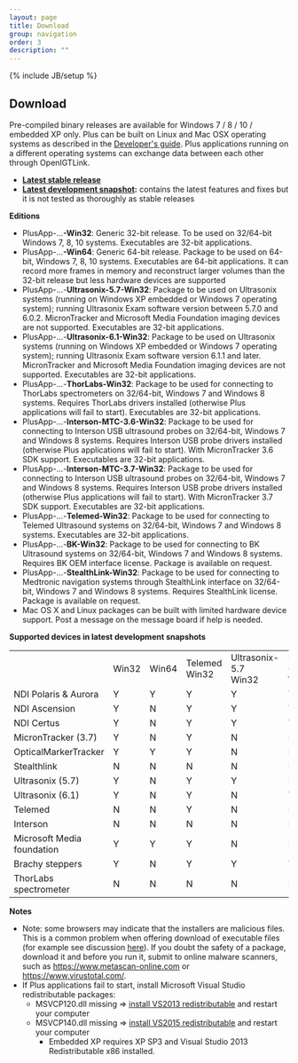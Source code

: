 ```yaml
---
layout: page
title: Download
group: navigation
order: 3
description: ""
---
```

{% include JB/setup %}

Download
--------

Pre-compiled binary releases are available for Windows 7 / 8 / 10 / embedded XP only. Plus can be built on Linux and Mac OSX operating systems as described in the [Developer's guide](developersguide.md). Plus applications running on a different operating systems can exchange data between each other through OpenIGTLink.

- **[Latest stable release](http://perk-software.cs.queensu.ca/plus/packages/stable/)**
- **[Latest development snapshot](http://perk-software.cs.queensu.ca/plus/packages/nightly):** contains the latest features and fixes but it is not tested as thoroughly as stable releases

**Editions**

- PlusApp-...**-Win32**: Generic 32-bit release. To be used on 32/64-bit Windows 7, 8, 10 systems. Executables are 32-bit applications.
- PlusApp-...**-Win64**: Generic 64-bit release. Package to be used on 64-bit, Windows 7, 8, 10 systems. Executables are 64-bit applications. It can record more frames in memory and reconstruct larger volumes than the 32-bit release but less hardware devices are supported
- PlusApp-...-**Ultrasonix-5.7-Win32**: Package to be used on Ultrasonix systems (running on Windows XP embedded or Windows 7 operating system); running Ultrasonix Exam software version between 5.7.0 and 6.0.2. MicronTracker and Microsoft Media Foundation imaging devices are not supported. Executables are 32-bit applications.
- PlusApp-...-**Ultrasonix-6.1-Win32**: Package to be used on Ultrasonix systems (running on Windows XP embedded or Windows 7 operating system); running Ultrasonix Exam software version 6.1.1 and later. MicronTracker and Microsoft Media Foundation imaging devices are not supported. Executables are 32-bit applications.
- PlusApp-...-**ThorLabs-Win32**: Package to be used for connecting to ThorLabs spectrometers on 32/64-bit, Windows 7 and Windows 8 systems. Requires ThorLabs drivers installed (otherwise Plus applications will fail to start). Executables are 32-bit applications.
- PlusApp-...-**Interson-MTC-3.6-Win32**: Package to be used for connecting to Interson USB ultrasound probes on 32/64-bit, Windows 7 and Windows 8 systems. Requires Interson USB probe drivers installed (otherwise Plus applications will fail to start). With MicronTracker 3.6 SDK support. Executables are 32-bit applications.
- PlusApp-...-**Interson-MTC-3.7-Win32**: Package to be used for connecting to Interson USB ultrasound probes on 32/64-bit, Windows 7 and Windows 8 systems. Requires Interson USB probe drivers installed (otherwise Plus applications will fail to start). With MicronTracker 3.7 SDK support. Executables are 32-bit applications.
- PlusApp-...-**Telemed-Win32**: Package to be used for connecting to Telemed Ultrasound systems on 32/64-bit, Windows 7 and Windows 8 systems. Executables are 32-bit applications.
- PlusApp-...-**BK-Win32**: Package to be used for connecting to BK Ultrasound systems on 32/64-bit, Windows 7 and Windows 8 systems. Requires BK OEM interface license. Package is available on request.
- PlusApp-...-**StealthLink-Win32**: Package to be used for connecting to Medtronic navigation systems through StealthLink interface on 32/64-bit, Windows 7 and Windows 8 systems. Requires StealthLink license. Package is available on request.
- Mac OS X and Linux packages can be built with limited hardware device support. Post a message on the message board if help is needed.

**Supported devices in latest development snapshots**

<table border="0" cellspacing="0">
	<colgroup>
		<col />
		<col />
		<col />
		<col />
		<col />
		<col />
		<col />
		<col />
		<col />
	</colgroup>
	<tbody>
		<tr height="20">
			<td height="20" style="width: 89px; height: 20px;"> </td>
			<td style="width: 64px;">Win32</td>
			<td style="width: 79px;">Win64</td>
			<td style="width: 99px;">Telemed<br />
			Win32</td>
			<td style="width: 107px;">Ultrasonix-5.7<br />
			Win32</td>
			<td style="width: 152px;">Ultrasonix-6.1<br />
			Win32</td>
			<td style="width: 135px;">MTC-3.7<br />
			Win32</td>
			<td style="width: 139px;">Interson-MTC-3.7<br />
			Win32</td>
			<td style="width: 139px;">ThorLabs<br />
			Win32</td>
			<td style="width: 128px;">StealthLink</td>
		</tr>
		<tr height="20">
			<td height="20" style="height: 20px;">NDI Polaris &amp; Aurora</td>
			<td>Y</td>
			<td>Y</td>
			<td>Y</td>
			<td>Y</td>
			<td>Y</td>
			<td>Y</td>
			<td>Y</td>
			<td>Y</td>
			<td>Y</td>
		</tr>
		<tr height="20">
			<td height="20" style="height: 20px;">NDI Ascension</td>
			<td>Y</td>
			<td>N</td>
			<td>Y</td>
			<td>Y</td>
			<td>Y</td>
			<td>Y</td>
			<td>Y</td>
			<td>Y</td>
			<td>Y</td>
		</tr>
		<tr height="20">
			<td height="20" style="height: 20px;">NDI Certus</td>
			<td>Y</td>
			<td>N</td>
			<td>Y</td>
			<td>Y</td>
			<td>Y</td>
			<td>Y</td>
			<td>Y</td>
			<td>Y</td>
			<td>Y</td>
		</tr>
		<tr height="20">
			<td height="20" style="height: 20px;">MicronTracker (3.7)</td>
			<td>Y</td>
			<td>N</td>
			<td>Y</td>
			<td>N</td>
			<td>N</td>
			<td>Y</td>
			<td>Y</td>
			<td>N</td>
			<td>Y</td>
		</tr>
		<tr height="20">
			<td height="20" style="height: 20px;">OpticalMarkerTracker</td>
			<td>Y</td>
			<td>Y</td>
			<td>Y</td>
			<td>N</td>
			<td>N</td>
			<td>Y</td>
			<td>Y</td>
			<td>N</td>
			<td>Y</td>
		</tr>
		<tr height="20">
			<td height="20" style="height: 20px;">Stealthlink</td>
			<td>N</td>
			<td>N</td>
			<td>N</td>
			<td>N</td>
			<td>N</td>
			<td>N</td>
			<td>N</td>
			<td>N</td>
			<td>Y</td>
		</tr>
		<tr height="20">
			<td height="20" style="height: 20px;">Ultrasonix (5.7)</td>
			<td>Y</td>
			<td>N</td>
			<td>Y</td>
			<td>Y</td>
			<td>N</td>
			<td>Y</td>
			<td>N</td>
			<td>Y</td>
			<td>Y</td>
		</tr>
		<tr height="20">
			<td height="20" style="height: 20px;">Ultrasonix (6.1)</td>
			<td>Y</td>
			<td>N</td>
			<td>Y</td>
			<td>N</td>
			<td>Y</td>
			<td>N</td>
			<td>N</td>
			<td>Y</td>
			<td>Y</td>
		</tr>
		<tr height="20">
			<td height="20" style="height: 20px;">Telemed</td>
			<td>N</td>
			<td>N</td>
			<td>Y</td>
			<td>N</td>
			<td>N</td>
			<td>N</td>
			<td>N</td>
			<td>N</td>
			<td>Y</td>
		</tr>
		<tr height="20">
			<td height="20" style="height: 20px;">Interson</td>
			<td>N</td>
			<td>N</td>
			<td>N</td>
			<td>N</td>
			<td>N</td>
			<td>N</td>
			<td>Y</td>
			<td>N</td>
			<td>N</td>
		</tr>
		<tr height="20">
			<td height="20" style="height: 20px;">Microsoft Media foundation</td>
			<td>Y</td>
			<td>Y</td>
			<td>Y</td>
			<td>N</td>
			<td>N</td>
			<td>Y</td>
			<td>Y</td>
			<td>N</td>
			<td>Y</td>
		</tr>
		<tr height="20">
			<td height="20" style="height: 20px;">Brachy steppers</td>
			<td>Y</td>
			<td>N</td>
			<td>Y</td>
			<td>Y</td>
			<td>Y</td>
			<td>Y</td>
			<td>Y</td>
			<td>Y</td>
			<td>Y</td>
		</tr>
		<tr height="20">
			<td height="20" style="height: 20px;">ThorLabs spectrometer</td>
			<td>N</td>
			<td>N</td>
			<td>N</td>
			<td>N</td>
			<td>N</td>
			<td>N</td>
			<td>N</td>
			<td>Y</td>
			<td>N</td>
		</tr>
	</tbody>
</table>

**Notes**

- Note: some browsers may indicate that the installers are malicious files. This is a common problem when offering download of executable files (for example see discussion [here](https://productforums.google.com/forum/#!topic/chrome/r-9JQIboUmc)). If you doubt the safety of a package, download it and before you run it, submit to online malware scanners, such as https://www.metascan-online.com or https://www.virustotal.com/.
- If Plus applications fail to start, install Microsoft Visual Studio redistributable packages:
  - MSVCP120.dll missing => [install VS2013 redistributable](http://www.microsoft.com/en-us/download/details.aspx?id=40784) and restart your computer
  - MSVCP140.dll missing => [install VS2015 redistributable](https://www.microsoft.com/en-ca/download/details.aspx?id=48145) and restart your computer
	- Embedded XP requires XP SP3 and Visual Studio 2013 Redistributable x86 installed.

<p style="text-align: right;"> <a href="http://c3.gostats.com/summary.xml?id=352601" target="_blank" title="statistics"><img alt="statistics" border="0" src="http://c3.gostats.com/bin/count/a_352601/t_4/i_79/z_0/show_visitors/counter.png" style="border-width: 0px; width: auto; height: auto; display: none !important;" /></a></p>
